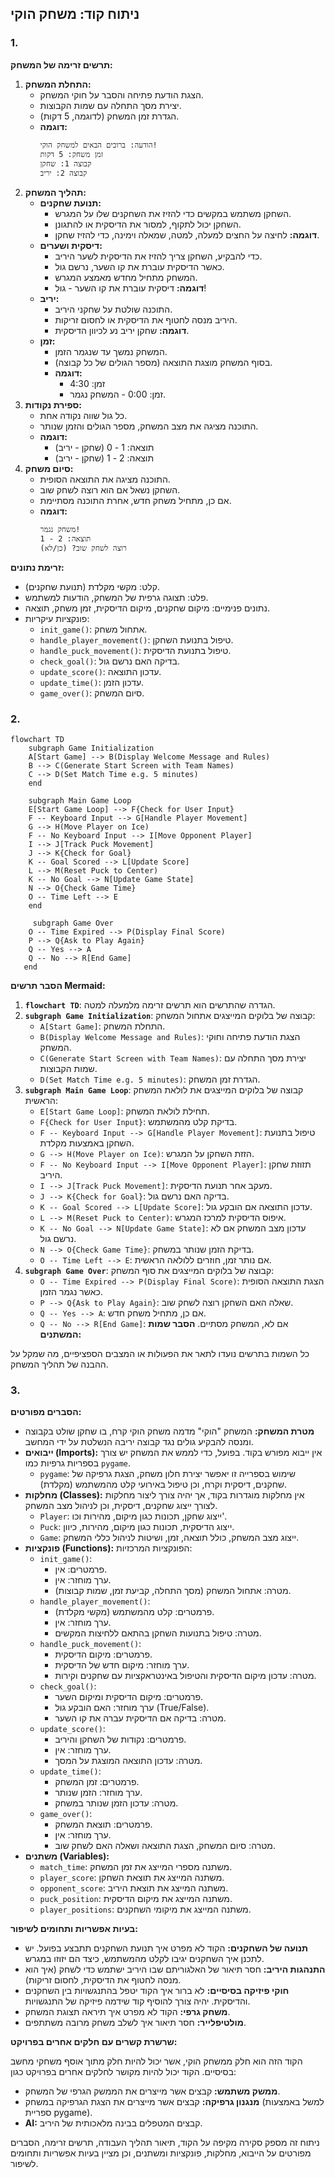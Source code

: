## ניתוח קוד: משחק הוקי

### 1. <algorithm>

**תרשים זרימה של המשחק:**

1.  **התחלת המשחק:**
    *   הצגת הודעת פתיחה והסבר על חוקי המשחק.
    *   יצירת מסך התחלה עם שמות הקבוצות.
    *   הגדרת זמן המשחק (לדוגמה, 5 דקות).
    *   **דוגמה:**
        ```
        הודעה: ברוכים הבאים למשחק הוקי!
        זמן משחק: 5 דקות
        קבוצה 1: שחקן
        קבוצה 2: יריב
        ```
2.  **תהליך המשחק:**
    *   **תנועת שחקנים:**
        *   השחקן משתמש במקשים כדי להזיז את השחקנים שלו על המגרש.
        *   השחקן יכול לתקוף, למסור את הדיסקית או להתגונן.
        *   **דוגמה:** לחיצה על החצים למעלה, למטה, שמאלה וימינה, כדי להזיז שחקן.
    *   **דיסקית ושערים:**
        *   כדי להבקיע, השחקן צריך להזיז את הדיסקית לשער היריב.
        *   כאשר הדיסקית עוברת את קו השער, נרשם גול.
        *   המשחק מתחיל מחדש מאמצע המגרש.
        *   **דוגמה:** דיסקית עוברת את קו השער - גול!
    *   **יריב:**
        *   התוכנה שולטת על שחקני היריב.
        *   היריב מנסה לחטוף את הדיסקית או לחסום זריקות.
        *   **דוגמה:** שחקן יריב נע לכיוון הדיסקית.
    *   **זמן:**
        *   המשחק נמשך עד שנגמר הזמן.
        *   בסוף המשחק מוצגת התוצאה (מספר הגולים של כל קבוצה).
        *   **דוגמה:**
            *   זמן: 4:30
            *   זמן: 0:00 - המשחק נגמר.
3.  **ספירת נקודות:**
    *   כל גול שווה נקודה אחת.
    *   התוכנה מציגה את מצב המשחק, מספר הגולים והזמן שנותר.
    *   **דוגמה:**
        *   תוצאה: 1 - 0 (שחקן - יריב)
        *   תוצאה: 2 - 1 (שחקן - יריב)
4.  **סיום משחק:**
    *   התוכנה מציגה את התוצאה הסופית.
    *   השחקן נשאל אם הוא רוצה לשחק שוב.
    *   אם כן, מתחיל משחק חדש, אחרת התוכנה מסתיימת.
    *   **דוגמה:**
        ```
        משחק נגמר!
        תוצאה: 2 - 1
        רוצה לשחק שוב? (כן/לא)
        ```
**זרימת נתונים:**

*   קלט: מקשי מקלדת (תנועת שחקנים).
*   פלט: תצוגה גרפית של המשחק, הודעות למשתמש.
*   נתונים פנימיים: מיקום שחקנים, מיקום הדיסקית, זמן משחק, תוצאה.
*   פונקציות עיקריות:
    *   `init_game()`: אתחול משחק.
    *   `handle_player_movement()`: טיפול בתנועת השחקן.
    *   `handle_puck_movement()`: טיפול בתנועת הדיסקית.
    *   `check_goal()`: בדיקה האם נרשם גול.
    *   `update_score()`: עדכון התוצאה.
    *   `update_time()`: עדכון הזמן.
    *   `game_over()`: סיום המשחק.

### 2. <mermaid>

```mermaid
flowchart TD
    subgraph Game Initialization
    A[Start Game] --> B(Display Welcome Message and Rules)
    B --> C(Generate Start Screen with Team Names)
    C --> D(Set Match Time e.g. 5 minutes)
    end

    subgraph Main Game Loop
    E[Start Game Loop] --> F{Check for User Input}
    F -- Keyboard Input --> G[Handle Player Movement]
    G --> H(Move Player on Ice)
    F -- No Keyboard Input --> I[Move Opponent Player]
    I --> J[Track Puck Movement]
    J --> K{Check for Goal}
    K -- Goal Scored --> L[Update Score]
    L --> M(Reset Puck to Center)
    K -- No Goal --> N[Update Game State]
    N --> O{Check Game Time}
    O -- Time Left --> E
    end
    
     subgraph Game Over
    O -- Time Expired --> P(Display Final Score)
    P --> Q{Ask to Play Again}
    Q -- Yes --> A
    Q -- No --> R[End Game]
   end
```

**הסבר תרשים Mermaid:**

1.  **`flowchart TD`**: הגדרה שהתרשים הוא תרשים זרימה מלמעלה למטה.
2.  **`subgraph Game Initialization`**: קבוצה של בלוקים המייצגים אתחול המשחק:
    *   `A[Start Game]`: התחלת המשחק.
    *   `B(Display Welcome Message and Rules)`: הצגת הודעת פתיחה וחוקי המשחק.
    *   `C(Generate Start Screen with Team Names)`: יצירת מסך התחלה עם שמות הקבוצות.
    *   `D(Set Match Time e.g. 5 minutes)`: הגדרת זמן המשחק.
3.  **`subgraph Main Game Loop`**: קבוצה של בלוקים המייצגים את לולאת המשחק הראשית:
    *   `E[Start Game Loop]`: תחילת לולאת המשחק.
    *   `F{Check for User Input}`: בדיקת קלט מהמשתמש.
    *   `F -- Keyboard Input --> G[Handle Player Movement]`: טיפול בתנועת השחקן באמצעות מקלדת.
    *   `G --> H(Move Player on Ice)`: הזזת השחקן על המגרש.
    *   `F -- No Keyboard Input --> I[Move Opponent Player]`: תזוזת שחקן היריב.
    *   `I --> J[Track Puck Movement]`: מעקב אחר תנועת הדיסקית.
    *   `J --> K{Check for Goal}`: בדיקה האם נרשם גול.
    *   `K -- Goal Scored --> L[Update Score]`: עדכון התוצאה אם הובקע גול.
    *   `L --> M(Reset Puck to Center)`: איפוס הדיסקית למרכז המגרש.
    *   `K -- No Goal --> N[Update Game State]`: עדכון מצב המשחק אם לא נרשם גול.
    *   `N --> O{Check Game Time}`: בדיקת הזמן שנותר במשחק.
    *   `O -- Time Left --> E`: אם נותר זמן, חוזרים ללולאה הראשית.
4. **`subgraph Game Over`**: קבוצה של בלוקים המייצגים את סוף המשחק:
    *   `O -- Time Expired --> P(Display Final Score)`: הצגת התוצאה הסופית כאשר נגמר הזמן.
    *   `P --> Q{Ask to Play Again}`: שאלה האם השחקן רוצה לשחק שוב.
    *   `Q -- Yes --> A`: אם כן, מתחיל משחק חדש.
    *   `Q -- No --> R[End Game]`: אם לא, המשחק מסתיים.
**הסבר שמות המשתנים:**

כל השמות בתרשים נועדו לתאר את הפעולות או המצבים הספציפיים, מה שמקל על ההבנה של תהליך המשחק.

### 3. <explanation>

**הסברים מפורטים:**

*   **מטרת המשחק:** המשחק "הוקי" מדמה משחק הוקי קרח, בו שחקן שולט בקבוצה ומנסה להבקיע גולים נגד קבוצה יריבה הנשלטת על ידי המחשב.
*   **ייבואים (Imports):** אין ייבוא מפורש בקוד. בפועל, כדי לממש את המשחק יש צורך בספריות גרפיות כמו `pygame`.
    *   `pygame`: שימוש בספרייה זו יאפשר יצירת חלון משחק, הצגת גרפיקה של שחקנים, דיסקית וקרח, וכן טיפול באירועי קלט מהמשתמש (מקלדת).
*   **מחלקות (Classes):** אין מחלקות מוגדרות בקוד, אך יהיה צורך ליצור מחלקות לצורך ייצוג שחקנים, דיסקית, וכן לניהול מצב המשחק.
    *   `Player`: ייצוג שחקן, תכונות כגון מיקום, מהירות וכו'.
    *   `Puck`: ייצוג הדיסקית, תכונות כגון מיקום, מהירות, כיוון.
    *   `Game`: ייצוג מצב המשחק, כולל תוצאה, זמן, ושיטות לניהול כללי המשחק.
*   **פונקציות (Functions):** הפונקציות המרכזיות:
    *   `init_game()`:
        *   פרמטרים: אין.
        *   ערך מוחזר: אין.
        *   מטרה: אתחול המשחק (מסך התחלה, קביעת זמן, שמות קבוצות).
    *   `handle_player_movement()`:
        *   פרמטרים: קלט מהמשתמש (מקשי מקלדת).
        *   ערך מוחזר: אין.
        *   מטרה: טיפול בתנועות השחקן בהתאם ללחיצות המקשים.
    *   `handle_puck_movement()`:
        *   פרמטרים: מיקום הדיסקית.
        *   ערך מוחזר: מיקום חדש של הדיסקית.
        *   מטרה: עדכון מיקום הדיסקית והטיפול באינטראקציות עם שחקנים וקירות.
    *   `check_goal()`:
        *   פרמטרים: מיקום הדיסקית ומיקום השער.
        *   ערך מוחזר: האם הובקע גול (True/False).
        *   מטרה: בדיקה אם הדיסקית עברה את קו השער.
    *   `update_score()`:
        *   פרמטרים: נקודות של השחקן והיריב.
        *   ערך מוחזר: אין.
        *   מטרה: עדכון התוצאה המוצגת על המסך.
    *   `update_time()`:
        *   פרמטרים: זמן המשחק.
        *   ערך מוחזר: הזמן שנותר.
        *   מטרה: עדכון הזמן שנותר במשחק.
    *   `game_over()`:
        *   פרמטרים: תוצאת המשחק.
        *   ערך מוחזר: אין.
        *   מטרה: סיום המשחק, הצגת התוצאה ושאלה האם לשחק שוב.
*   **משתנים (Variables):**
    *   `match_time`: משתנה מספרי המייצג את זמן המשחק.
    *   `player_score`: משתנה המייצג את תוצאת השחקן.
    *   `opponent_score`: משתנה המייצג את תוצאת היריב.
    *   `puck_position`: משתנה המייצג את מיקום הדיסקית.
    *   `player_positions`: משתנה המייצג את מיקומי השחקנים.

**בעיות אפשריות ותחומים לשיפור:**

*   **תנועה של השחקנים:** הקוד לא מפרט איך תנועת השחקנים תתבצע בפועל. יש לתכנן איך השחקנים יגיבו לקלט מהמשתמש, כיצד הם יזוזו במגרש.
*   **התנהגות היריב:** חסר תיאור של האלגוריתם שבו היריב ישתמש כדי לשחק (איך הוא מנסה לחטוף את הדיסקית, לחסום זריקות).
*   **חוקי פיזיקה בסיסיים:** לא ברור איך הקוד יטפל בהתנגשויות בין השחקנים והדיסקית. יהיה צורך להוסיף קוד שידמה פיזיקה של התנגשויות.
*   **משחק גרפי:** הקוד לא מפרט איך תיראה תצוגת המשחק.
*   **מולטיפלייר:** חסר תיאור איך לשלב משחק מרובה משתתפים.

**שרשרת קשרים עם חלקים אחרים בפרויקט:**

הקוד הזה הוא חלק ממשחק הוקי, אשר יכול להיות חלק מתוך אוסף משחקי מחשב בסיסיים. הקוד יכול להיות מקושר לחלקים אחרים בפרויקט כגון:
*   **ממשק משתמש:** קבצים אשר מייצרים את הממשק הגרפי של המשחק.
*   **מנגנון גרפיקה:** קבצים אשר מייצרים את הצגת הגרפיקה במשחק (למשל באמצעות ספריית pygame).
*   **AI:** קבצים המטפלים בבינה מלאכותית של היריב.

ניתוח זה מספק סקירה מקיפה על הקוד, תיאור תהליך העבודה, תרשים זרימה, הסברים מפורטים על הייבוא, מחלקות, פונקציות ומשתנים, וכן מציין בעיות אפשריות ותחומים לשיפור.